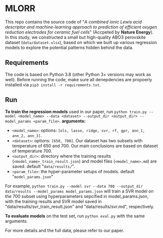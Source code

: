 # MLORR
This repo contains the source code of "*A combined ionic Lewis acid descriptor and machine-learning approach to prediction of efficient oxygen reduction electrodes for ceramic fuel cells*" (Accpeted by **Nature Energy**). In this study, we constructed a small but high-quality ABO3 perovskite dataset (`data/dataset.xlsx`), based on which we built up various regression models to explore the potential patterns hidden behind the data.

## Requirements
The code is based on Python 3.8 (other Python 3+ versions may work as well). Before running the code, make sure all denepdencies are propoerly installed via `pip3 install -r requirements.txt`.

## Run
**To train the regression models** used in our paper, run `python train.py --model <model_name> --data <dataset> --output_dir <output_dir> --model_params <param_file>`.
**arguments:**
+ `<model_name>`: options: `[ols, lasso, ridge, svr, rf, gpr, ann_1, ann_2, ann_3]`.
+ `<dataset>`: options: `[650, 700]`. Our dataset has two subsets with temperature of 650 and 700. Our main conclusions are based on dataset of temperature 700.
+ `<output_dir>`: directory where the training results (`<model_name>_train_result.json`) and model files (`<model_name>.md`) are saved. default "`data/results/`".
+ `<param_file>`: the hyper-parameter setups of models. default "`model_params.json`"

For example, `python train.py --model svr --data 700 --output_dir data/results --model_params model_params.json` will train a SVR model on the 700 subset using hyperparameters sepcified in model_params.json, with the training results and SVR model saved in "data/results/svr_train_result.json" and "data/results/svr.md", respectively.  

**To evaluate models** on the test set, run `python eval.py` with the same arguments.

For more details and the full data, please refer to our paper.